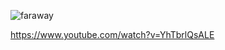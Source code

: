 ![faraway](https://github.com/cnon06/react-travel-list/assets/59291488/3cf23fb6-1460-43b0-900b-618868ea19c2)

https://www.youtube.com/watch?v=YhTbrlQsALE

